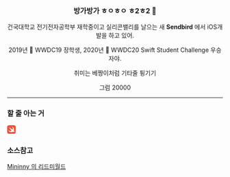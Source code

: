 <div align="center">
  <h3>방가방가 ㅎㅇㅎㅇ ㅎ2ㅎ2 👋</h3>
  <p>건국대학교 전기전자공학부 재학중이고 실리콘밸리를 날으는 새 <b>Sendbird</b> 에서 iOS개발을 하고 있어.</p>
  <p>2019년  WWDC19 장학생, 2020년  WWDC20 Swift Student Challenge 우승자야.</p>
  <p>취미는 베짱이처럼 기타줄 튕기기</p>
  <p>그럼 20000</p>
</div>

*****

### 할 줄 아는 거
<code><img height="20" src="https://raw.githubusercontent.com/github/explore/80688e429a7d4ef2fca1e82350fe8e3517d3494d/topics/swift/swift.png"></code>

### 소스참고
[Mininny 의 리드미월드](https://github.com/mininny/mininny)
